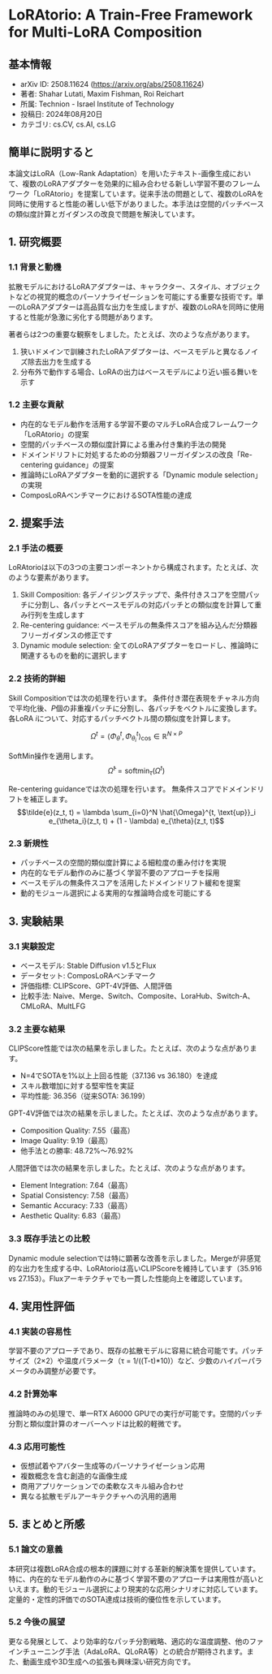 # LoRAtorio: A Train-Free Framework for Multi-LoRA Composition

## 基本情報
- arXiv ID: 2508.11624 (https://arxiv.org/abs/2508.11624)
- 著者: Shahar Lutati, Maxim Fishman, Roi Reichart
- 所属: Technion - Israel Institute of Technology
- 投稿日: 2024年08月20日
- カテゴリ: cs.CV, cs.AI, cs.LG

## 簡単に説明すると
本論文はLoRA（Low-Rank Adaptation）を用いたテキスト-画像生成において、複数のLoRAアダプターを効果的に組み合わせる新しい学習不要のフレームワーク「LoRAtorio」を提案しています。従来手法の問題として、複数のLoRAを同時に使用すると性能の著しい低下がありました。本手法は空間的パッチベースの類似度計算とガイダンスの改良で問題を解決しています。

## 1. 研究概要
### 1.1 背景と動機
拡散モデルにおけるLoRAアダプターは、キャラクター、スタイル、オブジェクトなどの視覚的概念のパーソナライゼーションを可能にする重要な技術です。単一のLoRAアダプターは高品質な出力を生成しますが、複数のLoRAを同時に使用すると性能が急激に劣化する問題があります。

著者らは2つの重要な観察をしました。たとえば、次のような点があります。
1. 狭いドメインで訓練されたLoRAアダプターは、ベースモデルと異なるノイズ除去出力を生成する
2. 分布外で動作する場合、LoRAの出力はベースモデルにより近い振る舞いを示す

### 1.2 主要な貢献
- 内在的なモデル動作を活用する学習不要のマルチLoRA合成フレームワーク「LoRAtorio」の提案
- 空間的パッチベースの類似度計算による重み付き集約手法の開発
- ドメインドリフトに対処するための分類器フリーガイダンスの改良「Re-centering guidance」の提案
- 推論時にLoRAアダプターを動的に選択する「Dynamic module selection」の実現
- ComposLoRAベンチマークにおけるSOTA性能の達成

## 2. 提案手法
### 2.1 手法の概要
LoRAtorioは以下の3つの主要コンポーネントから構成されます。たとえば、次のような要素があります。

1. Skill Composition: 各デノイジングステップで、条件付きスコアを空間パッチに分割し、各パッチとベースモデルの対応パッチとの類似度を計算して重み行列を生成します
2. Re-centering guidance: ベースモデルの無条件スコアを組み込んだ分類器フリーガイダンスの修正です
3. Dynamic module selection: 全てのLoRAアダプターをロードし、推論時に関連するものを動的に選択します

### 2.2 技術的詳細
Skill Compositionでは次の処理を行います。
条件付き潜在表現をチャネル方向で平均化後、$P$個の非重複パッチに分割し、各パッチをベクトルに変換します。各LoRA $i$について、対応するパッチベクトル間の類似度を計算します。

$$\Omega^t = \langle \Phi_\theta^t, \Phi_{\theta_i}^t \rangle_{\mathrm{cos}} \in \mathbb{R}^{N \times P}$$

SoftMin操作を適用します。
$$\hat{\Omega}^t = \mathrm{softmin}_\tau(\Omega^t)$$

Re-centering guidanceでは次の処理を行います。
無条件スコアでドメインドリフトを補正します。
$$\tilde{e}(z_t, t) = \lambda \sum_{i=0}^N \hat{\Omega}^{t, \text{up}}_i e_{\theta_i}(z_t, t) + (1 - \lambda) e_{\theta}(z_t, t)$$

### 2.3 新規性
- パッチベースの空間的類似度計算による細粒度の重み付けを実現
- 内在的なモデル動作のみに基づく学習不要のアプローチを採用
- ベースモデルの無条件スコアを活用したドメインドリフト緩和を提案
- 動的モジュール選択による実用的な推論時合成を可能にする

## 3. 実験結果
### 3.1 実験設定
- ベースモデル: Stable Diffusion v1.5とFlux
- データセット: ComposLoRAベンチマーク
- 評価指標: CLIPScore、GPT-4V評価、人間評価
- 比較手法: Naive、Merge、Switch、Composite、LoraHub、Switch-A、CMLoRA、MultLFG

### 3.2 主要な結果
CLIPScore性能では次の結果を示しました。たとえば、次のような点があります。
- N=4でSOTAを1%以上上回る性能（37.136 vs 36.180）を達成
- スキル数増加に対する堅牢性を実証
- 平均性能: 36.356（従来SOTA: 36.199）

GPT-4V評価では次の結果を示しました。たとえば、次のような点があります。
- Composition Quality: 7.55（最高）
- Image Quality: 9.19（最高）
- 他手法との勝率: 48.72%～76.92%

人間評価では次の結果を示しました。たとえば、次のような点があります。
- Element Integration: 7.64（最高）
- Spatial Consistency: 7.58（最高）
- Semantic Accuracy: 7.33（最高）
- Aesthetic Quality: 6.83（最高）

### 3.3 既存手法との比較
Dynamic module selectionでは特に顕著な改善を示しました。Mergeが非感覚的な出力を生成する中、LoRAtorioは高いCLIPScoreを維持しています（35.916 vs 27.153）。Fluxアーキテクチャでも一貫した性能向上を確認しています。

## 4. 実用性評価
### 4.1 実装の容易性
学習不要のアプローチであり、既存の拡散モデルに容易に統合可能です。パッチサイズ（2×2）や温度パラメータ（τ = 1/((T-t)*10)）など、少数のハイパーパラメータのみ調整が必要です。

### 4.2 計算効率
推論時のみの処理で、単一RTX A6000 GPUでの実行が可能です。空間的パッチ分割と類似度計算のオーバーヘッドは比較的軽微です。

### 4.3 応用可能性
- 仮想試着やアバター生成等のパーソナライゼーション応用
- 複数概念を含む創造的な画像生成
- 商用アプリケーションでの柔軟なスキル組み合わせ
- 異なる拡散モデルアーキテクチャへの汎用的適用

## 5. まとめと所感
### 5.1 論文の意義
本研究は複数LoRA合成の根本的課題に対する革新的解決策を提供しています。特に、内在的なモデル動作のみに基づく学習不要のアプローチは実用性が高いといえます。動的モジュール選択により現実的な応用シナリオに対応しています。定量的・定性的評価でのSOTA達成は技術的優位性を示しています。

### 5.2 今後の展望
更なる発展として、より効率的なパッチ分割戦略、適応的な温度調整、他のファインチューニング手法（AdaLoRA、QLoRA等）との統合が期待されます。また、動画生成や3D生成への拡張も興味深い研究方向です。